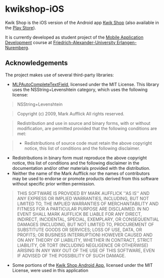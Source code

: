 kwikshop-iOS
================
Kwik Shop is the iOS version of the Android app [Kwik Shop](https://github.com/FAU-Inf2/kwikshop-android) (also available in the [Play Store](https://play.google.com/store/apps/details?id=de.fau.cs.mad.kwikshop.android)).

It is currently developed as student project of the
[Mobile Application Development](http://mad.cs.fau.de/) course at
[Friedrich-Alexander-University Erlangen-Nuremberg](http://fau.eu).


Acknowledgements
----------------
The project makes use of several third-party libraries:

- [MLPAutoCompleteTextField](https://github.com/EddyBorja/MLPAutoCompleteTextField), licensed under the MIT License. This library uses the NSString+Levenshtein category, which uses the following license:

>NSString+Levenshtein

>Copyright (c) 2009, Mark Aufflick
All rights reserved.

>Redistribution and use in source and binary forms, with or without
modification, are permitted provided that the following conditions are met:

>* Redistributions of source code must retain the above copyright
notice, this list of conditions and the following disclaimer.
* Redistributions in binary form must reproduce the above copyright
notice, this list of conditions and the following disclaimer in the
documentation and/or other materials provided with the distribution.
* Neither the name of the Mark Aufflick nor the
names of contributors may be used to endorse or promote products
derived from this software without specific prior written permission.

>THIS SOFTWARE IS PROVIDED BY MARK AUFFLICK ''AS IS'' AND ANY
EXPRESS OR IMPLIED WARRANTIES, INCLUDING, BUT NOT LIMITED TO, THE IMPLIED
WARRANTIES OF MERCHANTABILITY AND FITNESS FOR A PARTICULAR PURPOSE ARE
DISCLAIMED. IN NO EVENT SHALL MARK AUFFLICK BE LIABLE FOR ANY
DIRECT, INDIRECT, INCIDENTAL, SPECIAL, EXEMPLARY, OR CONSEQUENTIAL DAMAGES
(INCLUDING, BUT NOT LIMITED TO, PROCUREMENT OF SUBSTITUTE GOODS OR SERVICES;
LOSS OF USE, DATA, OR PROFITS; OR BUSINESS INTERRUPTION) HOWEVER CAUSED AND
ON ANY THEORY OF LIABILITY, WHETHER IN CONTRACT, STRICT LIABILITY, OR TORT
(INCLUDING NEGLIGENCE OR OTHERWISE) ARISING IN ANY WAY OUT OF THE USE OF THIS
SOFTWARE, EVEN IF ADVISED OF THE POSSIBILITY OF SUCH DAMAGE.

- Some portions of the [Kwik Shop Android App](https://github.com/FAU-Inf2/kwikshop-android), licensed under the MIT License, were used in this application
